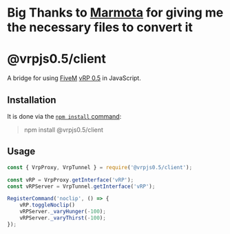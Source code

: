 # Big Thanks to [Marmota](https://github.com/jaimeadf) for giving me the necessary files to convert it 
# @vrpjs0.5/client

A bridge for using [FiveM](http://fivem.net/) [vRP 0.5](https://github.com/ImagicTheCat/vRP/tree/0.5) in JavaScript.

## Installation

It is done via the [`npm install` command](https://docs.npmjs.com/downloading-and-installing-packages-locally):

> npm install @vrpjs0.5/client

## Usage

```javascript
const { VrpProxy, VrpTunnel } = require('@vrpjs0.5/client');

const vRP = VrpProxy.getInterface('vRP');
const vRPServer = VrpTunnel.getInterface('vRP');

RegisterCommand('noclip', () => {
    vRP.toggleNoclip()
    vRPServer._varyHunger(-100);
    vRPServer._varyThirst(-100);
});
```